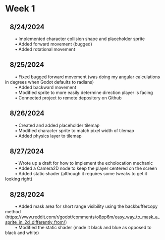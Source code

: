 # Week 1<br />
## &nbsp;&nbsp;&nbsp;8/24/2024<br />
&nbsp;&nbsp;&nbsp;&nbsp;&nbsp;&nbsp;&nbsp;&nbsp;• Implemented character collision shape and placeholder sprite<br />
&nbsp;&nbsp;&nbsp;&nbsp;&nbsp;&nbsp;&nbsp;&nbsp;• Added forward movement (bugged)<br />
&nbsp;&nbsp;&nbsp;&nbsp;&nbsp;&nbsp;&nbsp;&nbsp;• Added rotational movement<br />
## &nbsp;&nbsp;&nbsp;8/25/2024<br />
&nbsp;&nbsp;&nbsp;&nbsp;&nbsp;&nbsp;&nbsp;&nbsp;• Fixed bugged forward movement (was doing my angular calculations in degrees when Godot defaults to radians)<br />
&nbsp;&nbsp;&nbsp;&nbsp;&nbsp;&nbsp;&nbsp;&nbsp;• Added backward movement<br />
&nbsp;&nbsp;&nbsp;&nbsp;&nbsp;&nbsp;&nbsp;&nbsp;• Modified sprite to more easily determine direction player is facing<br />
&nbsp;&nbsp;&nbsp;&nbsp;&nbsp;&nbsp;&nbsp;&nbsp;• Connected project to remote depository on Github<br />
## &nbsp;&nbsp;&nbsp;8/26/2024<br />
&nbsp;&nbsp;&nbsp;&nbsp;&nbsp;&nbsp;&nbsp;&nbsp;• Created and added placeholder tilemap<br />
&nbsp;&nbsp;&nbsp;&nbsp;&nbsp;&nbsp;&nbsp;&nbsp;• Modified character sprite to match pixel width of tilemap<br />
&nbsp;&nbsp;&nbsp;&nbsp;&nbsp;&nbsp;&nbsp;&nbsp;• Added physics layer to tilemap<br />
## &nbsp;&nbsp;&nbsp;8/27/2024<br />
&nbsp;&nbsp;&nbsp;&nbsp;&nbsp;&nbsp;&nbsp;&nbsp;• Wrote up a draft for how to implement the echolocation mechanic<br />
&nbsp;&nbsp;&nbsp;&nbsp;&nbsp;&nbsp;&nbsp;&nbsp;• Added a Camera2D node to keep the player centered on the screen<br />
&nbsp;&nbsp;&nbsp;&nbsp;&nbsp;&nbsp;&nbsp;&nbsp;• Added static shader (although it requires some tweaks to get it looking right)<br />
## &nbsp;&nbsp;&nbsp;8/28/2024<br />
&nbsp;&nbsp;&nbsp;&nbsp;&nbsp;&nbsp;&nbsp;&nbsp;• Added mask area for short range visibility using the backbuffercopy method (https://www.reddit.com/r/godot/comments/o8pp6m/easy_way_to_mask_a_sprite_in_2d_differently_from/)<br />
&nbsp;&nbsp;&nbsp;&nbsp;&nbsp;&nbsp;&nbsp;&nbsp;• Modified the static shader (made it black and blue as opposed to black and white)
